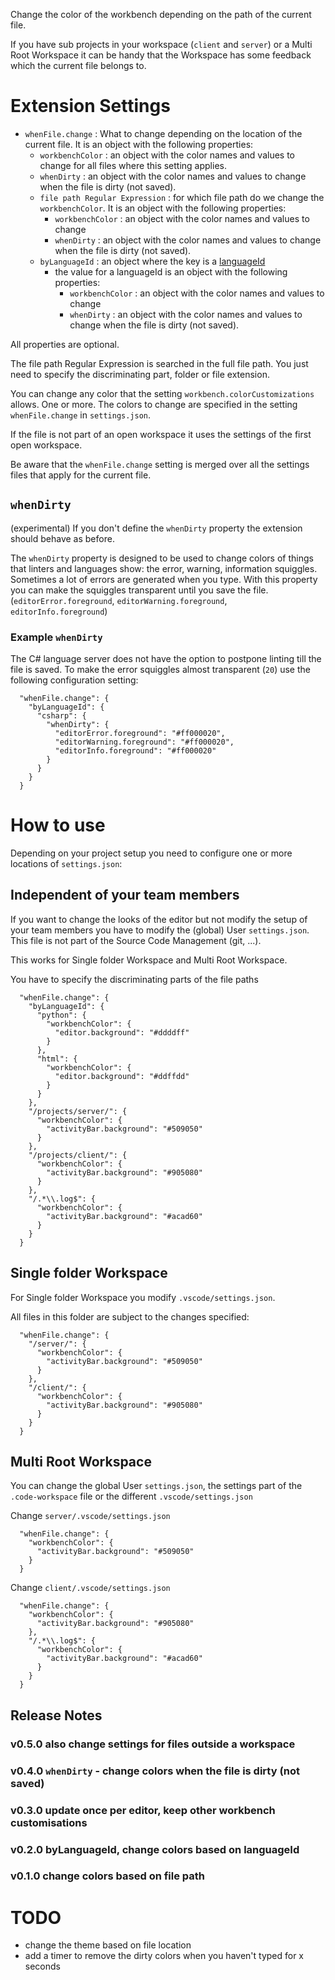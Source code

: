Change the color of the workbench depending on the path of the current file.

If you have sub projects in your workspace (`client` and `server`) or a Multi Root Workspace it can be handy that the Workspace has some feedback which the current file belongs to.

# Extension Settings

* `whenFile.change` : What to change depending on the location of the current file. It is an object with the following properties:
    * `workbenchColor` : an object with the color names and values to change for all files where this setting applies.
    * `whenDirty` : an object with the color names and values to change when the file is dirty (not saved).
    * `file path Regular Expression` : for which file path do we change the `workbenchColor`. It is an object with the following properties:
        * `workbenchColor` : an object with the color names and values to change
        * `whenDirty` : an object with the color names and values to change when the file is dirty (not saved).
    * `byLanguageId` : an object where the key is a [languageId](https://code.visualstudio.com/docs/languages/identifiers)
        * the value for a languageId is an object with the following properties:
            * `workbenchColor` : an object with the color names and values to change
            * `whenDirty` : an object with the color names and values to change when the file is dirty (not saved).

All properties are optional.

The file path Regular Expression is searched in the full file path. You just need to specify the discriminating part, folder or file extension.

You can change any color that the setting `workbench.colorCustomizations` allows. One or more. The colors to change are specified in the setting `whenFile.change` in `settings.json`.

If the file is not part of an open workspace it uses the settings of the first open workspace.

Be aware that the `whenFile.change` setting is merged over all the settings files that apply for the current file.

## `whenDirty`

(experimental) If you don't define the `whenDirty` property the extension should behave as before.

The `whenDirty` property is designed to be used to change colors of things that linters and languages show: the error, warning, information squiggles. Sometimes a lot of errors are generated when you type. With this property you can make the squiggles transparent until you save the file. (`editorError.foreground`, `editorWarning.foreground`, `editorInfo.foreground`)

### Example `whenDirty`

The C# language server does not have the option to postpone linting till the file is saved. To make the error squiggles almost transparent (`20`) use the following configuration setting:

```
  "whenFile.change": {
    "byLanguageId": {
      "csharp": {
        "whenDirty": {
          "editorError.foreground": "#ff000020",
          "editorWarning.foreground": "#ff000020",
          "editorInfo.foreground": "#ff000020"
        }
      }
    }
  }
```

# How to use

Depending on your project setup you need to configure one or more locations of `settings.json`:

## Independent of your team members

If you want to change the looks of the editor but not modify the setup of your team members you have to modify the (global) User `settings.json`. This file is not part of the Source Code Management (git, ...).

This works for Single folder Workspace and Multi Root Workspace.

You have to specify the discriminating parts of the file paths

```
  "whenFile.change": {
    "byLanguageId": {
      "python": {
        "workbenchColor": {
          "editor.background": "#ddddff"
        }
      },
      "html": {
        "workbenchColor": {
          "editor.background": "#ddffdd"
        }
      }
    },
    "/projects/server/": {
      "workbenchColor": {
        "activityBar.background": "#509050"
      }
    },
    "/projects/client/": {
      "workbenchColor": {
        "activityBar.background": "#905080"
      }
    },
    "/.*\\.log$": {
      "workbenchColor": {
        "activityBar.background": "#acad60"
      }
    }
  }
```

## Single folder Workspace

For Single folder Workspace you modify `.vscode/settings.json`.

All files in this folder are subject to the changes specified:

```
  "whenFile.change": {
    "/server/": {
      "workbenchColor": {
        "activityBar.background": "#509050"
      }
    },
    "/client/": {
      "workbenchColor": {
        "activityBar.background": "#905080"
      }
    }
  }
```

## Multi Root Workspace

You can change the global User `settings.json`, the settings part of the `.code-workspace` file or the different `.vscode/settings.json`

Change `server/.vscode/settings.json`

```
  "whenFile.change": {
    "workbenchColor": {
      "activityBar.background": "#509050"
    }
  }
```

Change `client/.vscode/settings.json`

```
  "whenFile.change": {
    "workbenchColor": {
      "activityBar.background": "#905080"
    },
    "/.*\\.log$": {
      "workbenchColor": {
        "activityBar.background": "#acad60"
      }
    }
  }
```

## Release Notes

### v0.5.0 also change settings for files outside a workspace

### v0.4.0 `whenDirty` - change colors when the file is dirty (not saved)

### v0.3.0 update once per editor, keep other workbench customisations

### v0.2.0 byLanguageId, change colors based on languageId

### v0.1.0 change colors based on file path

# TODO

* change the theme based on file location
* add a timer to remove the dirty colors when you haven't typed for x seconds
